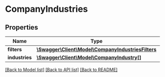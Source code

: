 # CompanyIndustries

## Properties
Name | Type | Description | Notes
------------ | ------------- | ------------- | -------------
**filters** | [**\Swagger\Client\Model\CompanyIndustriesFilters**](CompanyIndustriesFilters.md) |  | 
**industries** | [**\Swagger\Client\Model\CompanyIndustry[]**](CompanyIndustry.md) |  | 

[[Back to Model list]](../README.md#documentation-for-models) [[Back to API list]](../README.md#documentation-for-api-endpoints) [[Back to README]](../README.md)


